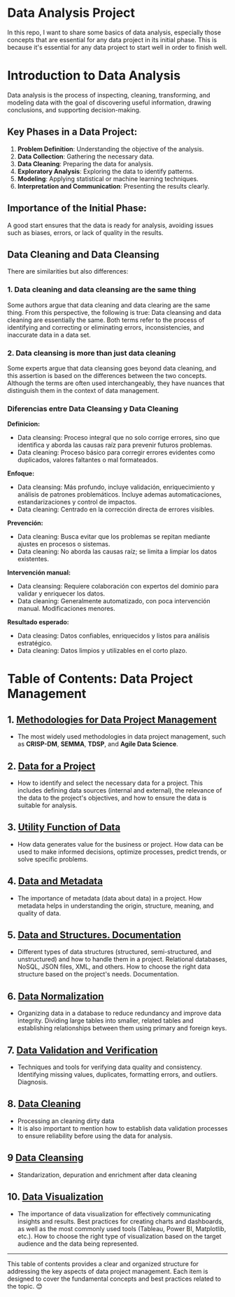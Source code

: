 # Data Analysis Project
In this repo, I want to share some basics of data analysis, especially those concepts that are essential for any data project in its initial phase. This is because it's essential for any data project to start well in order to finish well.

# Introduction to Data Analysis

Data analysis is the process of inspecting, cleaning, transforming, and modeling data with the goal of discovering useful information, drawing conclusions, and supporting decision-making.

## Key Phases in a Data Project:
1. **Problem Definition**: Understanding the objective of the analysis.
2. **Data Collection**: Gathering the necessary data.
3. **Data Cleaning**: Preparing the data for analysis.
4. **Exploratory Analysis**: Exploring the data to identify patterns.
5. **Modeling**: Applying statistical or machine learning techniques.
6. **Interpretation and Communication**: Presenting the results clearly.

## Importance of the Initial Phase:
A good start ensures that the data is ready for analysis, avoiding issues such as biases, errors, or lack of quality in the results.

## Data Cleaning and Data Cleansing
There are similarities but also differences:
### 1. Data cleaning and data cleansing are the same thing
Some authors argue that data cleaning and data clearing are the same thing. From this perspective, the following is true:
Data cleansing and data cleaning are essentially the same. Both terms refer to the process of identifying and correcting or eliminating errors, inconsistencies, and inaccurate data in a data set.
### 2. Data cleansing is more than just data cleaning
Some experts argue that data cleansing goes beyond data cleaning, and this assertion is based on the differences between the two concepts. Although the terms are often used interchangeably, they have nuances that distinguish them in the context of data management.

### Diferencias entre Data Cleansing y Data Cleaning
**Definicion:**
- Data cleansing: Proceso integral que no solo corrige errores, sino que identifica y aborda las causas raíz para prevenir futuros problemas.
- Data cleaning: Proceso básico para corregir errores evidentes como duplicados, valores faltantes o mal formateados.

**Enfoque:**
- Data cleansing: Más profundo, incluye validación, enriquecimiento y análisis de patrones problemáticos. Incluye ademas automaticaciones, estandarizaciones y control de impactos.
- Data cleaning: Centrado en la corrección directa de errores visibles.

**Prevención:**
- Data cleaning: Busca evitar que los problemas se repitan mediante ajustes en procesos o sistemas.
- Data cleaning: No aborda las causas raíz; se limita a limpiar los datos existentes.

**Intervención manual:**
- Data cleansing: Requiere colaboración con expertos del dominio para validar y enriquecer los datos.
- Data cleaning: Generalmente automatizado, con poca intervención manual. Modificaciones menores.

**Resultado esperado:**
- Data cleasing: Datos confiables, enriquecidos y listos para análisis estratégico.
- Data cleaning: Datos limpios y utilizables en el corto plazo.

# **Table of Contents: Data Project Management**

## 1. [**Methodologies for Data Project Management**](methodology-analysis.md)
   - The most widely used methodologies in data project management, such as **CRISP-DM**, **SEMMA**, **TDSP**, and **Agile Data Science**.

## 2. [**Data for a Project**](data-needed-for-project.md)
   - How to identify and select the necessary data for a project. This includes defining data sources (internal and external), the relevance of the data to the project's objectives, and how to ensure the data is suitable for analysis. 

## 3. [**Utility Function of Data**](DUF-of-data-project.md)
   - How data generates value for the business or project. How data can be used to make informed decisions, optimize processes, predict trends, or solve specific problems.

## 4. [**Data and Metadata**](data-metadata.md)
   - The importance of metadata (data about data) in a project. How metadata helps in understanding the origin, structure, meaning, and quality of data.

## 5. [**Data and Structures. Documentation**](data-structures-documentation.md)
   - Different types of data structures (structured, semi-structured, and unstructured) and how to handle them in a project. Relational databases, NoSQL, JSON files, XML, and others. How to choose the right data structure based on the project's needs. Documentation.

## 6. [**Data Normalization**](data-normalization.md)
   - Organizing data in a database to reduce redundancy and improve data integrity. Dividing large tables into smaller, related tables and establishing relationships between them using primary and foreign keys.

## 7. [**Data Validation and Verification**](data-validation-verification.md)
   - Techniques and tools for verifying data quality and consistency. Identifying missing values, duplicates, formatting errors, and outliers. Diagnosis. 

## 8. [**Data Cleaning**](data-cleaning.md)
   - Processing an cleaning dirty data
   - It is also important to mention how to establish data validation processes to ensure reliability before using the data for analysis.

## 9 [**Data Cleansing**](data-cleansing.md)
   - Standarization, depuration and enrichment after data cleaning

## 10. [**Data Visualization**](data-visualization-analisis.md)
   - The importance of data visualization for effectively communicating insights and results. Best practices for creating charts and dashboards, as well as the most commonly used tools (Tableau, Power BI, Matplotlib, etc.). How to choose the right type of visualization based on the target audience and the data being represented.

---

This table of contents provides a clear and organized structure for addressing the key aspects of data project management. Each item is designed to cover the fundamental concepts and best practices related to the topic. 😊

